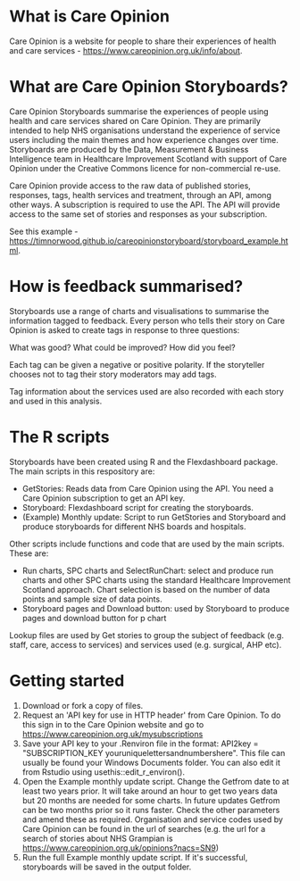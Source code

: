 # What is Care Opinion

Care Opinion is a website for people to share their experiences of health and care services - https://www.careopinion.org.uk/info/about.

# What are Care Opinion Storyboards?

Care Opinion Storyboards summarise the experiences of people using health and care services shared on Care Opinion. They are primarily intended to help NHS organisations understand the experience of service users including the main themes and how experience changes over time. Storyboards are produced by the Data, Measurement & Business Intelligence team in Healthcare Improvement Scotland with support of Care Opinion under the Creative Commons licence for non-commercial re-use. 

Care Opinion provide access to the raw data of published stories, responses, tags, health services and treatment, through an API, among other ways. A subscription is required to use the API. The API will provide access to the same set of stories and responses as your subscription.

See this example - https://timnorwood.github.io/careopinionstoryboard/storyboard_example.html.

# How is feedback summarised?

Storyboards use a range of charts and visualisations to summarise the information tagged to feedback. Every person who tells their story on Care Opinion is asked to create tags in response to three questions:

What was good?
What could be improved?
How did you feel?

Each tag can be given a negative or positive polarity. If the storyteller chooses not to tag their story moderators may add tags.

Tag information about the services used are also recorded with each story and used in this analysis.

# The R scripts

Storyboards have been created using R and the Flexdashboard package. The main scripts in this respository are:

- GetStories: Reads data from Care Opinion using the API. You need a Care Opinion subscription to get an API key.
- Storyboard: Flexdashboard script for creating the storyboards. 
- (Example) Monthly update: Script to run GetStories and Storyboard and produce storyboards for different NHS boards and hospitals. 

Other scripts include functions and code that are used by the main scripts. These are: 

- Run charts, SPC charts and SelectRunChart: select and produce run charts and other SPC charts using the standard Healthcare Improvement Scotland approach. Chart selection is based on the number of data points and sample size of data points.
- Storyboard pages and Download button: used by Storyboard to produce pages and download button for p chart

Lookup files are used by Get stories to group the subject of feedback (e.g. staff, care, access to services) and services used (e.g. surgical, AHP etc).

# Getting started

1. Download or fork a copy of files.
2. Request an 'API key for use in HTTP header' from Care Opinion. To do this sign in to the Care Opinion website and go to https://www.careopinion.org.uk/mysubscriptions
3. Save your API key to your .Renviron file in the format: API2key = "SUBSCRIPTION_KEY youruniquelettersandnumbershere". This file can usually be found your Windows Documents folder. You can also edit it from Rstudio using usethis::edit_r_environ().
3. Open the Example monthly update script. Change the Getfrom date to at least two years prior. It will take around an hour to get two years data but 20 months are needed for some charts. In future updates Getfrom can be two months prior so it runs faster. Check the other parameters and amend these as required. Organisation and service codes used by Care Opinion can be found in the url of searches (e.g. the url for a search of stories about NHS Grampian is https://www.careopinion.org.uk/opinions?nacs=SN9)
4. Run the full Example monthly update script. If it's successful, storyboards will be saved in the output folder.